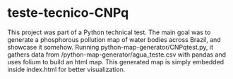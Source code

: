 # teste-tecnico-CNPq

This project was part of a Python technical test. The main goal was to generate a phosphorous pollution map of water bodies across Brazil, and showcase it somehow.
Running python-map-generator/CNPqtest.py, it gathers data from /python-map-generator/agua_teste.csv with pandas and uses folium to build an html map.
This generated map is simply embedded inside index.html for better visualization.